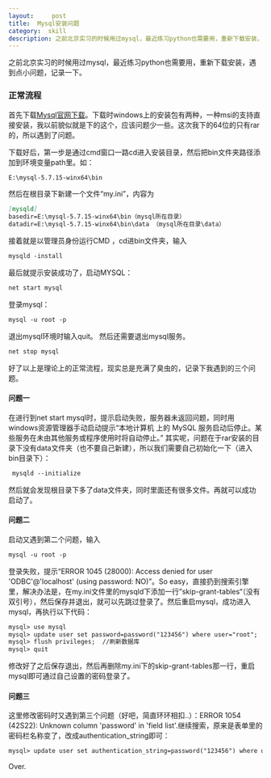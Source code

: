 ```yaml
---
layout:     post
title:  Mysql安装问题
category:  skill
description: 之前北京实习的时候用过mysql，最近练习python也需要用，重新下载安装，遇到点小问题，记录一下。
---
```


之前北京实习的时候用过mysql，最近练习python也需要用，重新下载安装，遇到点小问题，记录一下。


### 正常流程
首先下载[Mysql官网下载](http://dev.mysql.com/downloads/mysql/5.6.html)。下载时windows上的安装包有两种，一种msi的支持直接安装，我以前貌似就是下的这个，应该问题少一些。这次我下的64位的只有rar的，所以遇到了问题。


下载好后，第一步是通过cmd窗口一路cd进入安装目录，然后把bin文件夹路径添加到环境变量path里。如：

````markdown
E:\mysql-5.7.15-winx64\bin
````

然后在根目录下新建一个文件“my.ini”，内容为

````markdown
[mysqld] 
basedir=E:\mysql-5.7.15-winx64\bin（mysql所在目录） 
datadir=E:\mysql-5.7.15-winx64\bin\data （mysql所在目录\data）
````

接着就是以管理员身份运行CMD ，cd进bin文件夹，输入

````markdown
mysqld -install
````


最后就提示安装成功了，启动MYSQL：

````markdown
net start mysql
````


登录mysql：

````markdown
mysql -u root -p
````


退出mysql环境时输入quit。
然后还需要退出mysql服务。

````markdown
net stop mysql
````


好了以上是理论上的正常流程，现实总是充满了臭虫的，记录下我遇到的三个问题。



#### 问题一
在进行到net start mysql时，提示启动失败，服务器未返回问题，同时用windows资源管理器手动启动提示“本地计算机 上的 MySQL 服务启动后停止。某些服务在未由其他服务或程序使用时将自动停止。”
其实呢，问题在于rar安装的目录下没有data文件夹（也不要自己新建），所以我们需要自己初始化一下（进入bin目录下）： 

````markdown
 mysqld --initialize
````
然后就会发现根目录下多了data文件夹，同时里面还有很多文件。再就可以成功启动了。


#### 问题二
启动又遇到第二个问题，输入

````markdown
mysql -u root -p
````
登录失败，提示“ERROR 1045 (28000): Access denied for user 'ODBC'@'localhost' (using password: NO)”。So easy，直接扔到搜索引擎里，解决办法是，在my.ini文件里的mysqld下添加一行”skip-grant-tables“（没有双引号），然后保存并退出，就可以先跳过登录了。然后重启mysql，成功进入mysql，再执行以下代码：

````markdown
mysql> use mysql
mysql> update user set password=password("123456") where user="root";     
mysql> flush privileges;  //刷新数据库
mysql> quit
````

修改好了之后保存退出，然后再删除my.ini下的skip-grant-tables那一行，重启mysql即可通过自己设置的密码登录了。


#### 问题三
这里修改密码时又遇到第三个问题（好吧，简直环环相扣..）：ERROR 1054 (42S22): Unknown column 'password' in 'field list'.继续搜索，原来是表单里的密码栏名称变了，改成authentication_string即可：

````markdown
mysql> update user set authentication_string=password("123456") where user="root";     
````


Over.






